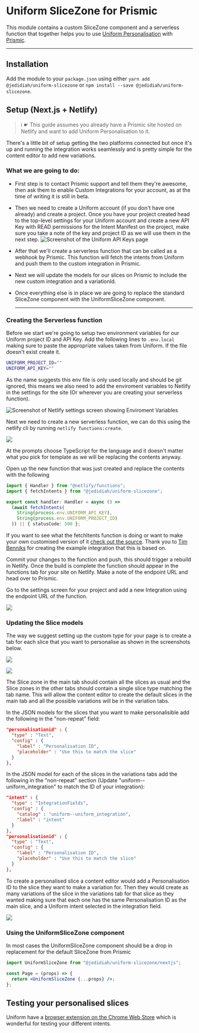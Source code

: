 # Uniform SliceZone for Prismic

This module contains a custom SliceZone component and a serverless function that together helps you to use [Uniform Personalisation](https://uniform.dev/) with [Prismic](https://prismic.io/).

---

## Installation

Add the module to your `package.json` using either `yarn add @jedidiah/uniform-slicezone` or `npm install --save @jedidiah/uniform-slicezone`.

## Setup (Next.js + Netlify)

> ℹ️ ☛ This guide assumes you already have a Prismic site hosted on Netlify and want to add Uniform Personalisation to it.

There's a little bit of setup getting the two platforms connected but once it's up and running the integration works seamlessly and is pretty simple for the content editor to add new variations.

### What we are going to do:

- First step is to contact Prismic support and tell them they're awesome, then ask them to enable Custom Integrations for your account, as at the time of writing it is still in beta.
- Then we need to create a Uniform account (if you don't have one already) and create a project. Once you have your project created head to the top-level settings for your Uniform account and create a new API Key with READ permissions for the Intent Manifest on the project, make sure you take a note of the key and project ID as we will use them in the next step. ![Screenshot of the Uniform API Keys page](assets/readme/uniform-apikeys-screentshot.png)

- After that we'll create a serverless function that can be called as a webhook by Prismic. This function will fetch the intents from Uniform and push them to the custom integration in Prismic.

- Next we will update the models for our slices on Prismic to include the new custom integration and a variationId.

- Once everything else is in place we are going to replace the standard SliceZone component with the UniformSliceZone component.

  ***

### Creating the Serverless function

Before we start we're going to setup two environment variables for our Uniform project ID and API Key. Add the following lines to `.env.local` making sure to paste the appropriate values taken from Uniform. If the file doesn't exist create it.

```sh
UNIFORM_PROJECT_ID=""
UNIFORM_API_KEY=""
```

As the name suggests this env file is only used locally and should be git ignored, this means we also need to add the enviroment variables to Netlify in the settings for the site (Or wherever you are creating your serverless function).

![Screenshot of Netlify settings screen showing Enviroment Variables](assets/readme/netlify-env-screenshot.png)

Next we need to create a new serverless function, we can do this using the netlify cli by running `netlify functions:create`.

![](assets/readme/netlify-cli-screenshot.png)

At the prompts choose TypeScript for the language and it doesn't matter what you pick for template as we will be replacing the contents anyway.

Open up the new function that was just created and replace the contents with the following

```typescript
import { Handler } from "@netlify/functions";
import { fetchIntents } from "@jedidiah/uniform-slicezone";

export const handler: Handler = async () =>
  (await fetchIntents(
    String(process.env.UNIFORM_API_KEY),
    String(process.env.UNIFORM_PROJECT_ID)
  )) || { statusCode: 500 };
```

If you want to see what the fetchItents function is doing or want to make your own customised version of it [check out the source](https://github.com/Jedidiah/uniform-slicezone/blob/main/src/integration.ts). Thank you to [Tim Benniks](https://timbenniks.dev/) for creating the example integration that this is based on.

Commit your changes to the function and push, this should trigger a rebuild in Netlify. Once the build is complete the function should appear in the functions tab for your site on Netlify. Make a note of the endpoint URL and head over to Prismic.

Go to the settings screen for your project and add a new Integration using the endpoint URL of the function.

![](assets/readme/prismic-integration-screenshot.png)

### Updating the Slice models

The way we suggest setting up the custom type for your page is to create a tab for each slice that you want to personalise as shown in the screenshots below.

![](assets/readme/prismic-slice-screenshot.jpg)

![](assets/readme/prismic-slice-tab-screenshot.jpg)

The Slice zone in the main tab should contain all the slices as usual and the Slice zones in the other tabs should contain a single slice type matching the tab name. This will allow the content editor to create the default slices in the main tab and all the possible variations will be in the variation tabs.

In the JSON models for the slices that you want to make personalisible add the following in the "non-repeat" field:

```json
"personalisationid" : {
  "type" : "Text",
  "config" : {
    "label" : "Personalisation ID",
    "placeholder" : "Use this to match the slice"
  }
},
```

In the JSON model for each of the slices in the variations tabs add the following in the "non-repeat" section (Update "uniform--uniform_integration" to match the ID of your integration):

```json
"intent" : {
  "type" : "IntegrationFields",
  "config" : {
    "catalog" : "uniform--uniform_integration",
    "label" : "intent"
  }
},
"personalisationid" : {
  "type" : "Text",
  "config" : {
    "label" : "Personalisation ID",
    "placeholder" : "Use this to match the slice"
  }
},
```

To create a personalised slice a content editor would add a Personalisation ID to the slice they want to make a variation for. Then they would create as many variations of the slice in the variations tab for that slice as they wanted making sure that each one has the same Personalisation ID as the main slice, and a Uniform intent selected in the integration field.

![](assets/readme/prismic-slice-variation-screenshot.jpg)

### Using the UniformSliceZone component

In most cases the UniformSliceZone component should be a drop in replacement for the default SliceZone from Prismic

```jsx
import UniformSliceZone from "@jedidiah/uniform-slicezone/nextjs";

const Page = (props) => {
  return <UniformSliceZone {...props} />;
};
```

## Testing your personalised slices

Uniform have a [browser extension on the Chrome Web Store](https://chrome.google.com/webstore/detail/uniform-optimize/dcmlokofjljnfjcknpmhjocogllfbhkg) which is wonderful for testing your different intents.
